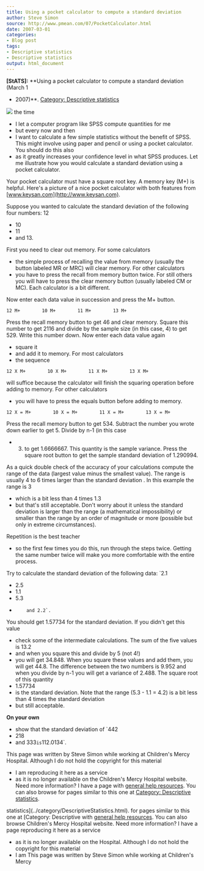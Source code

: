 ```yaml
---
title: Using a pocket calculator to compute a standard deviation
author: Steve Simon
source: http://www.pmean.com/07/PocketCalculator.html
date: 2007-03-01
categories:
- Blog post
tags:
- Descriptive statistics
- Descriptive statistics
output: html_document
---
```

**[StATS]:** **Using a pocket calculator to compute
a standard deviation (March 1
- 2007)**. [Category: Descriptive
statistics](../category/DescriptiveStatistics.html)

![](http://www.pmean.com/images/images/07/PocketCalculator01.jpg)
the time
- I let a computer program like SPSS compute quantities for
me
- but every now and then
- I want to calculate a few simple
statistics without the benefit of SPSS. This might involve using paper
and pencil or using a pocket calculator. You should do this also
- as
it greatly increases your confidence level in what SPSS produces. Let
me illustrate how you would calculate a standard deviation using a
pocket calculator.

Your pocket calculator must have a square root key. A memory key (M+)
is helpful. Here's a picture of a nice pocket calculator with both
features from [www.keysan.com](http://www.keysan.com).

Suppose you wanted to calculate the standard deviation of the
following four numbers: 12
- 10
- 11
- and 13.

First you need to clear out memory. For some calculators
- the simple
process of recalling the value from memory (usually the button labeled
MR or MRC) will clear memory. For other calculators
- you have to press
the recall from memory button twice. For still others you will have to
press the clear memory button (usually labeled CM or MC). Each
calculator is a bit different.

Now enter each data value in succession and press the M+ button.

`12 M+        10 M+        11 M+        13 M+`

Press the recall memory button to get 46   and clear memory. Square
this number to get 2116 and divide by the sample size (in this case,
4) to get 529. Write this number down. Now enter each data value
again
- square it
- and add it to memory. For most calculators
- the
sequence

`12 X M+        10 X M+        11 X M+        13 X M+`

will suffice because the calculator will finish the squaring operation
before adding to memory. For other calculators
- you will have to press
the equals button before adding to memory.

`12 X = M+        10 X = M+        11 X = M+        13 X = M+`

Press the recall memory button to get 534. Subtract the number you
wrote down earlier to get 5. Divide by n-1 (in this case
- 3) to get
1.6666667. This quantity is the sample variance. Press the square root
button to get the sample standard deviation of 1.290994.

As a quick double check of the accuracy of your calculations compute
the range of the data (largest value minus the smallest value). The
range is usually 4 to 6 times larger than the standard deviation . In
this example the range is 3
- which is a bit less than 4 times 1.3
- but
that's still acceptable. Don't worry about it unless the standard
deviation is larger than the range (a mathematical impossibility) or
smaller than the range by an order of magnitude or more (possible but
only in extreme circumstances).

Repetition is the best teacher
- so the first few times you do this,
run through the steps twice. Getting the same number twice will make
you more comfortable with the entire process.

Try to calculate the standard deviation of the following data:
`2.1
- 2.5
- 1.1
- 5.3
-         and 2.2`.

You should get 1.57734 for the standard deviation. If you didn't get
this value
- check some of the intermediate calculations. The sum of
the five values is 13.2
- and when you square this and divide by 5 (not
4!)
- you will get 34.848. When you square these values and add them,
you will get 44.8. The difference between the two numbers is 9.952 and
when you divide by n-1 you will get a variance of 2.488. The square
root of this quantity
- 1.57734
- is the standard deviation. Note that
the range (5.3 - 1.1 = 4.2) is a bit less than 4 times the standard
deviation
- but still acceptable.

**On your own**
- show that the standard deviation of
`442
- 218
- and 333` is `112.0134`.

This page was written by Steve Simon while working at Children's Mercy
Hospital. Although I do not hold the copyright for this material
- I am
reproducing it here as a service
- as it is no longer available on the
Children's Mercy Hospital website. Need more information? I have a page
with [general help resources](../GeneralHelp.html). You can also browse
for pages similar to this one at [Category: Descriptive
statistics](../category/DescriptiveStatistics.html).
<!---More--->
statistics](../category/DescriptiveStatistics.html).
for pages similar to this one at [Category: Descriptive
with [general help resources](../GeneralHelp.html). You can also browse
Children's Mercy Hospital website. Need more information? I have a page
reproducing it here as a service
- as it is no longer available on the
Hospital. Although I do not hold the copyright for this material
- I am
This page was written by Steve Simon while working at Children's Mercy

<!---Do not use
**[StATS]:** **Using a pocket calculator to compute
This page was written by Steve Simon while working at Children's Mercy
Hospital. Although I do not hold the copyright for this material
- I am
reproducing it here as a service
- as it is no longer available on the
Children's Mercy Hospital website. Need more information? I have a page
with [general help resources](../GeneralHelp.html). You can also browse
for pages similar to this one at [Category: Descriptive
statistics](../category/DescriptiveStatistics.html).
--->

